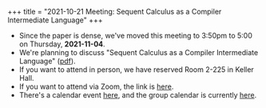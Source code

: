 +++
title = "2021-10-21 Meeting: Sequent Calculus as a Compiler Intermediate Language"
+++

- Since the paper is dense, we've moved this meeting to 3:50pm to 5:00 on Thursday, **2021-11-04**.
- We're planning to discuss "Sequent Calculus as a Compiler Intermediate Language" ([pdf]).
- If you want to attend in person, we have reserved Room 2-225 in Keller Hall.
- If you want to attend via Zoom, the link is [here][zoom].
- There's a calendar event [here][event], and the group calendar is currently [here](https://umn-plseminar.github.io/#calendar).

<!--more-->

[event]: https://calendar.google.com/calendar/event?eid=cWQ4YzZkamxyaDlhZGQycWVkbWxmMHU3MThfMjAyMTEwMjFUMjA1MDAwWiBwZTJwNG9kazdrZnBldGc2YzBzNHE5Zjdqa0Bn&ctz=America/Chicago
[pdf]: https://www.microsoft.com/en-us/research/wp-content/uploads/2016/04/sequent-calculus-icfp16.pdf
[zoom]: https://umn.zoom.us/j/96543487339
